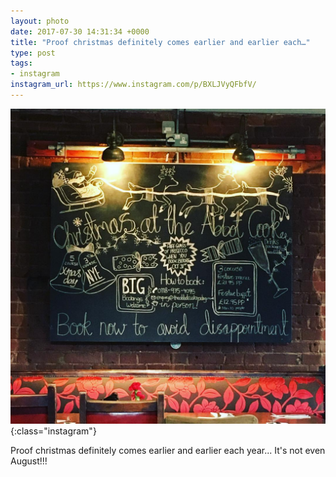 ```yaml
---
layout: photo
date: 2017-07-30 14:31:34 +0000
title: "Proof christmas definitely comes earlier and earlier each…"
type: post
tags:
- instagram
instagram_url: https://www.instagram.com/p/BXLJVyQFbfV/
---
```


![Instagram - BXLJVyQFbfV](/img/BXLJVyQFbfV.jpg){:class="instagram"}

Proof christmas definitely comes earlier and earlier each year... It's not even August!!!
